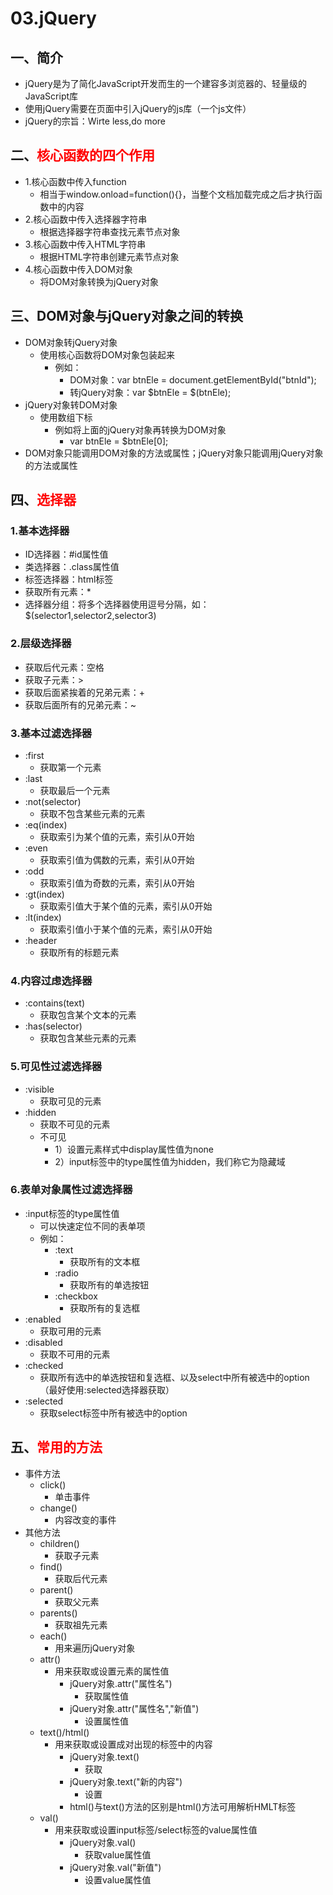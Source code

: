 # 03.jQuery

## 一、简介

- jQuery是为了简化JavaScript开发而生的一个建容多浏览器的、轻量级的JavaScript库
- 使用jQuery需要在页面中引入jQuery的js库（一个js文件）
- jQuery的宗旨：Wirte less,do more

## 二、<font color='red'>核心函数的四个作用</font>

- 1.核心函数中传入function
  - 相当于window.onload=function(){}，当整个文档加载完成之后才执行函数中的内容
- 2.核心函数中传入选择器字符串
  - 根据选择器字符串查找元素节点对象
- 3.核心函数中传入HTML字符串
  - 根据HTML字符串创建元素节点对象
- 4.核心函数中传入DOM对象
  - 将DOM对象转换为jQuery对象

## 三、DOM对象与jQuery对象之间的转换

- DOM对象转jQuery对象
  - 使用核心函数将DOM对象包装起来
    - 例如：
      - DOM对象：var btnEle = document.getElementById("btnId");
      - 转jQuery对象：var $btnEle = $(btnEle);
- jQuery对象转DOM对象
  - 使用数组下标
    - 例如将上面的jQuery对象再转换为DOM对象
      - var btnEle = $btnEle[0];
- DOM对象只能调用DOM对象的方法或属性；jQuery对象只能调用jQuery对象的方法或属性

## 四、<font color='red'>选择器</font>

### 1.基本选择器

- ID选择器：#id属性值
- 类选择器：.class属性值
- 标签选择器：html标签
- 获取所有元素：*
- 选择器分组：将多个选择器使用逗号分隔，如：$(selector1,selector2,selector3)

### 2.层级选择器

- 获取后代元素：空格
- 获取子元素：>
- 获取后面紧挨着的兄弟元素：+
- 获取后面所有的兄弟元素：~

### 3.基本过滤选择器

- :first
  - 获取第一个元素
- :last
  - 获取最后一个元素
- :not(selector)
  - 获取不包含某些元素的元素
- :eq(index)
  - 获取索引为某个值的元素，索引从0开始
- :even
  - 获取索引值为偶数的元素，索引从0开始
- :odd
  - 获取索引值为奇数的元素，索引从0开始
- :gt(index)
  - 获取索引值大于某个值的元素，索引从0开始
- :lt(index)
  - 获取索引值小于某个值的元素，索引从0开始
- :header
  - 获取所有的标题元素

### 4.内容过虑选择器

- :contains(text)
  - 获取包含某个文本的元素
- :has(selector)
  - 获取包含某些元素的元素

### 5.可见性过滤选择器

- :visible
  - 获取可见的元素
- :hidden
  - 获取不可见的元素
  - 不可见
    - 1）设置元素样式中display属性值为none
    - 2）input标签中的type属性值为hidden，我们称它为隐藏域

### 6.表单对象属性过滤选择器

- :input标签的type属性值
  - 可以快速定位不同的表单项
  - 例如：
    - :text
      - 获取所有的文本框
    - :radio
      - 获取所有的单选按钮
    - :checkbox
      - 获取所有的复选框
- :enabled
  - 获取可用的元素
- :disabled
  - 获取不可用的元素
- :checked
  - 获取所有选中的单选按钮和复选框、以及select中所有被选中的option（最好使用:selected选择器获取）
- :selected
  - 获取select标签中所有被选中的option

## 五、<font color='red'>常用的方法</font>

- 事件方法
  - click()
    - 单击事件
  - change()
    - 内容改变的事件
- 其他方法
  - children()
    - 获取子元素
  - find()
    - 获取后代元素
  - parent()
    - 获取父元素
  - parents()
    - 获取祖先元素
  - each()
    - 用来遍历jQuery对象
  - attr()
    - 用来获取或设置元素的属性值
      - jQuery对象.attr("属性名")
        - 获取属性值
      - jQuery对象.attr("属性名","新值")
        - 设置属性值
  - text()/html()
    - 用来获取或设置成对出现的标签中的内容
      - jQuery对象.text()
        - 获取
      - jQuery对象.text("新的内容")
        - 设置
      - html()与text()方法的区别是html()方法可用解析HMLT标签
  - val()
    - 用来获取或设置input标签/select标签的value属性值
      - jQuery对象.val()
        - 获取value属性值
      - jQuery对象.val("新值")
        - 设置value属性值